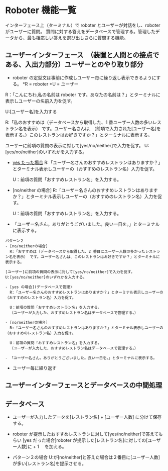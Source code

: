 # Roboter 機能一覧

インターフェース上（ターミナル）で roboter とユーザーが対話をし、roboter がユーザーに質問。
質問に対する答えをデータベースで管理する。管理したデータから、最も相応しい答えを選び出しさらに質問する機能。

## ユーザーインターフェース　（装置と人間との接点である、入出力部分）ユーザーとのやり取り部分

- roboter の定型文は事前に作成しユーザー毎に繰り返し表示できるようにする。
  \*R = roboter \*U = ユーザー

R：「こんにちわ,私の名前は roboter です。あなたの名前は？」とターミナルに表示しユーザーの名前入力を促す。

U:[ユーザー名]を入力する

R:「私のおすすめは（データベースから取得した、1 番ユーザー人数の多いレストラン名を表示） です。ユーザー名さんは,
（前項で入力された[ユーザー名]を表示する。）このレストランはお好きですか？」とターミナルに表示する。

ユーザーに前項の質問の表示に対して[yes/no/neither]で入力を促す。
U:[yes/no/neither]のいずれかを入力する。

- [yes たった場合](データベースで管理)
  R:「ユーザー名さんのおすすめレストランはありますか？」とターミナル表示しユーザーの（おすすめのレストラン名）入力を促す。

  U：前項の質問「おすすめレストラン名」を入力する。

- [no/neither の場合]
  R:「ユーザー名さんのおすすめレストランはありますか？」とターミナル表示しユーザーの（おすすめのレストラン名）入力を促す。

  U：前項の質問「おすすめレストラン名」を入力する。

- 「ユーザー名さん。ありがとうございました。良い一日を。」とターミナルに表示する。

```
パターン２
- [no/neitherの場合]
  R:「おすすめは（データベースから取得した、2 番目にユーザー人数の多かったレストラン名を表示） です。ユーザー名さんは、このレストランはお好きですか？」とターミナルに表示する。

[ユーザー]に前項の質問の表示に対して[yes/no/neither]で入力を促す。
U:[yes/no/neither]のいずれかを入力する。

- [yes の場合](データベースで管理)
  R:「ユーザー名さんのおすすめレストランはありますか？」とターミナル表示しユーザーの（おすすめのレストラン名）入力を促す。

  U：前項の質問「おすすめレストラン名」を入力する。
  （ユーザーが入力した、おすすめレストラン名はデータベースで管理する。）

- [no/neitherの場合]
  R:「ユーザー名さんのおすすめレストランはありますか？」とターミナル表示しユーザーの（おすすめのレストラン名）入力を促す。

  U：前項の質問「おすすめレストラン名」を入力する。
  （ユーザーが入力した、おすすめレストラン名はデータベースで管理する。）

- 「ユーザー名さん。ありがとうございました。良い一日を。」とターミナルに表示する。
```

- ユーザー毎に繰り返す

## ユーザーインターフェースとデータベースの中間処理

## データベース

- ユーザーが入力したデータを[レストラン名] + [ユーザー人数] に分けて保存する。

- roboter が提示したおすすめレストランに対して[yes/no/neither]で答えてもらい
  [yes だった場合]roboter が提示した[レストラン名]に対しての[ユーザー人数]に + 1 　を加える。

- パターン２の場合
  U:が[no/neither]と答えた場合は２番目に[ユーザー人数]が多い[レストラン名]を提示させる。
